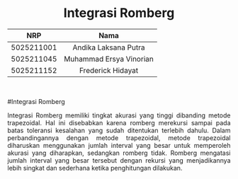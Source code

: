 <div align=center>

# **Integrasi Romberg**

| NRP        | Nama                    |
|:----------:|:-----------------------:|
| 5025211001 | Andika Laksana Putra    |
| 5025211045 | Muhammad Ersya Vinorian |
| 5025211152 | Frederick Hidayat       |

</div>
<br/>
<div align=justify>

<!-- Start of Section -->

#Integrasi Romberg
  
  Integrasi Romberg memiliki tingkat akurasi yang tinggi dibanding metode trapezoidal. Hal ini disebabkan karena romberg merekursi sampai pada batas toleransi kesalahan yang sudah ditentukan terlebih dahulu. Dalam perbandingannya dengan metode trapezoidal, metode trapezoidal diharuskan menggunakan jumlah interval yang besar untuk memperoleh akurasi yang diharapkan, sedangkan romberg tidak. Romberg mengatasi jumlah interval yang besar tersebut dengan rekursi yang menjadikannya lebih singkat dan sederhana ketika penghitungan dilakukan.
  
</div>
